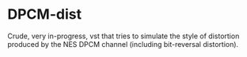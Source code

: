# DPCM-dist

Crude, very in-progress, vst that tries to simulate the style of distortion produced by the NES DPCM channel (including bit-reversal distortion).